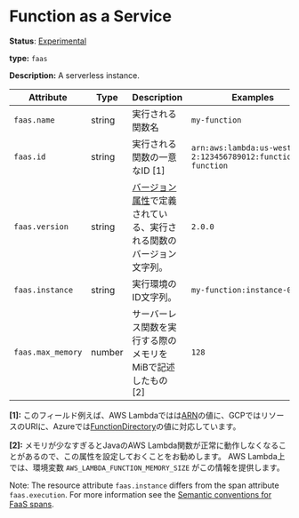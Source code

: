 # Function as a Service

**Status**: [Experimental](../../document-status.md)

**type:** `faas`

**Description:** A serverless instance.

<!-- semconv faas_resource -->
| Attribute  | Type | Description  | Examples  | Required |
|---|---|---|---|---|
| `faas.name` | string | 実行される関数名 | `my-function` | Yes |
| `faas.id` | string | 実行される関数の一意なID [1] | `arn:aws:lambda:us-west-2:123456789012:function:my-function` | Yes |
| `faas.version` | string | [バージョン属性](.../.../resource/semantic_conventions/README.md#version-attributes)で定義されている、実行される関数のバージョン文字列。 | `2.0.0` | No |
| `faas.instance` | string | 実行環境のID文字列。 | `my-function:instance-0001` | No |
| `faas.max_memory` | number | サーバーレス関数を実行する際のメモリをMiBで記述したもの [2] | `128` | No |

**[1]:** このフィールド例えば、AWS Lambdaではは[ARN](https://docs.aws.amazon.com/general/latest/gr/aws-arns-and-namespaces.html)の値に、GCPではリソースのURIに、Azureでは[FunctionDirectory](https://github.com/Azure/azure-functions-host/wiki/Retrieving-information-about-the-currently-running-function)の値に対応しています。

**[2]:** メモリが少なすぎるとJavaのAWS Lambda関数が正常に動作しなくなることがあるので、この属性を設定しておくことをお勧めします。 AWS Lambda上では、環境変数 `AWS_LAMBDA_FUNCTION_MEMORY_SIZE` がこの情報を提供します。
<!-- endsemconv -->

Note: The resource attribute `faas.instance` differs from the span attribute `faas.execution`. For more information see the [Semantic conventions for FaaS spans](../../trace/semantic_conventions/faas.md#difference-between-execution-and-instance).
